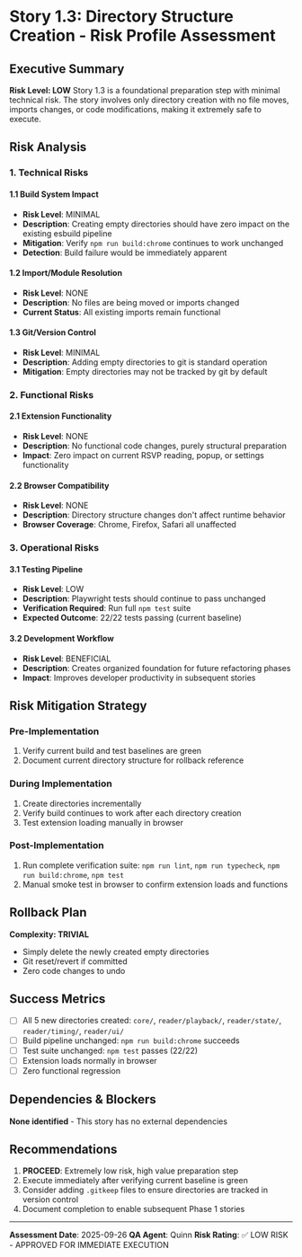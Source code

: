 # Story 1.3: Directory Structure Creation - Risk Profile Assessment

## Executive Summary
**Risk Level: LOW**
Story 1.3 is a foundational preparation step with minimal technical risk. The story involves only directory creation with no file moves, imports changes, or code modifications, making it extremely safe to execute.

## Risk Analysis

### 1. Technical Risks

#### 1.1 Build System Impact
- **Risk Level**: MINIMAL
- **Description**: Creating empty directories should have zero impact on the existing esbuild pipeline
- **Mitigation**: Verify `npm run build:chrome` continues to work unchanged
- **Detection**: Build failure would be immediately apparent

#### 1.2 Import/Module Resolution
- **Risk Level**: NONE
- **Description**: No files are being moved or imports changed
- **Current Status**: All existing imports remain functional

#### 1.3 Git/Version Control
- **Risk Level**: MINIMAL
- **Description**: Adding empty directories to git is standard operation
- **Mitigation**: Empty directories may not be tracked by git by default

### 2. Functional Risks

#### 2.1 Extension Functionality
- **Risk Level**: NONE
- **Description**: No functional code changes, purely structural preparation
- **Impact**: Zero impact on current RSVP reading, popup, or settings functionality

#### 2.2 Browser Compatibility
- **Risk Level**: NONE
- **Description**: Directory structure changes don't affect runtime behavior
- **Browser Coverage**: Chrome, Firefox, Safari all unaffected

### 3. Operational Risks

#### 3.1 Testing Pipeline
- **Risk Level**: LOW
- **Description**: Playwright tests should continue to pass unchanged
- **Verification Required**: Run full `npm test` suite
- **Expected Outcome**: 22/22 tests passing (current baseline)

#### 3.2 Development Workflow
- **Risk Level**: BENEFICIAL
- **Description**: Creates organized foundation for future refactoring phases
- **Impact**: Improves developer productivity in subsequent stories

## Risk Mitigation Strategy

### Pre-Implementation
1. Verify current build and test baselines are green
2. Document current directory structure for rollback reference

### During Implementation
1. Create directories incrementally
2. Verify build continues to work after each directory creation
3. Test extension loading manually in browser

### Post-Implementation
1. Run complete verification suite: `npm run lint`, `npm run typecheck`, `npm run build:chrome`, `npm test`
2. Manual smoke test in browser to confirm extension loads and functions

## Rollback Plan
**Complexity: TRIVIAL**
- Simply delete the newly created empty directories
- Git reset/revert if committed
- Zero code changes to undo

## Success Metrics
- [ ] All 5 new directories created: `core/`, `reader/playback/`, `reader/state/`, `reader/timing/`, `reader/ui/`
- [ ] Build pipeline unchanged: `npm run build:chrome` succeeds
- [ ] Test suite unchanged: `npm test` passes (22/22)
- [ ] Extension loads normally in browser
- [ ] Zero functional regression

## Dependencies & Blockers
**None identified** - This story has no external dependencies

## Recommendations
1. **PROCEED**: Extremely low risk, high value preparation step
2. Execute immediately after verifying current baseline is green
3. Consider adding `.gitkeep` files to ensure directories are tracked in version control
4. Document completion to enable subsequent Phase 1 stories

---
**Assessment Date**: 2025-09-26
**QA Agent**: Quinn
**Risk Rating**: ✅ LOW RISK - APPROVED FOR IMMEDIATE EXECUTION